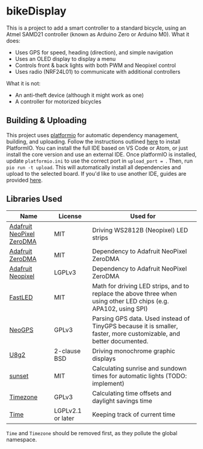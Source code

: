# bikeDisplay
This is a project to add a smart controller to a standard bicycle, using an Atmel SAMD21 controller
(known as Arduino Zero or Arduino M0). What it does:
* Uses GPS for speed, heading (direction), and simple navigation
* Uses an OLED display to display a menu
* Controls front & back lights with both PWM and Neopixel control
* Uses radio (NRF24L01) to communicate with additional controllers

What it is not:
* An anti-theft device (although it might work as one)
* A controller for motorized bicycles

## Building & Uploading
This project uses [platformio](https://github.com/platformio/platformio-core) for automatic
dependency management, building, and uploading. Follow the instructions outlined
[here](http://docs.platformio.org/en/latest/installation.html) to install PlatformIO. You can
install the full IDE based on VS Code or Atom, or just install the core version and use an external IDE.
Once platformIO is installed, update `platformio.ini` to use the correct port in
`upload_port = `. Then, run `pio run -t upload`. This will automatically install all
dependencies and upload to the selected board. If you'd like to use another IDE, guides are
provided [here](http://docs.platformio.org/en/latest/ide.html).

## Libraries Used
| Name                                                                               | License                                                                       | Used for                                                                                                           |
|------------------------------------------------------------------------------------|-------------------|--------------------------------------------------------------------------------------------------------------------|
| [Adafruit NeoPixel ZeroDMA](https://github.com/adafruit/Adafruit_NeoPixel_ZeroDMA) | MIT               | Driving WS2812B (Neopixel) LED strips                                                                              |
| [Adafruit ZeroDMA](https://github.com/adafruit/Adafruit_ZeroDMA)                   | MIT               | Dependency to Adafruit NeoPixel ZeroDMA                                                                            |
| [Adafruit Neopixel](https://github.com/adafruit/Adafruit_NeoPixel)                 | LGPLv3            | Dependency to Adafruit NeoPixel ZeroDMA                                                                            |
| [FastLED](https://github.com/FastLED/FastLED)                                      | MIT               | Math for driving LED strips, and to replace the above three when using other LED chips (e.g. APA102, using SPI)    |
| [NeoGPS](https://github.com/SlashDevin/NeoGPS)                                     | GPLv3             | Parsing GPS data. Used instead of TinyGPS because it is smaller, faster, more customizable, and better documented. |
| [U8g2](https://github.com/olikraus/u8g2)                                           | 2-clause BSD      | Driving monochrome graphic displays                                                                                |
| [sunset](https://github.com/buelowp/sunset)                                        | MIT               | Calculating sunrise and sundown times for automatic lights (TODO: implement)                                       |
| [Timezone](https://github.com/JChristensen/Timezone)                               | GPLv3             | Calculating time offsets and daylight savings time                                                                 |
| [Time](https://github.com/PaulStoffregen/Time)                                     | LGPLv2.1 or later | Keeping track of current time                                                                                      |

`Time` and `Timezone` should be removed first, as they pollute the global namespace.